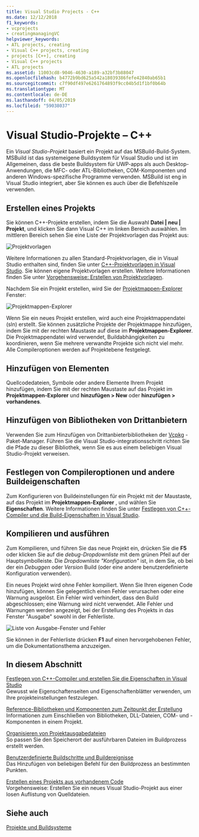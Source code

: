 ```yaml
---
title: Visual Studio Projects - C++
ms.date: 12/12/2018
f1_keywords:
- vcprojects
- creatingmanagingVC
helpviewer_keywords:
- ATL projects, creating
- Visual C++ projects, creating
- projects [C++], creating
- Visual C++ projects
- ATL projects
ms.assetid: 11003cd8-9046-4630-a189-a32bf3b88047
ms.openlocfilehash: b4772b9bd625a542a18039386fefe42840ab65b1
ms.sourcegitcommit: c7f90df497e6261764893f9cc04b5d1f1bf0b64b
ms.translationtype: MT
ms.contentlocale: de-DE
ms.lasthandoff: 04/05/2019
ms.locfileid: "59038037"
---
```

# <a name="visual-studio-projects---c"></a>Visual Studio-Projekte – C++

Ein *Visual Studio-Projekt* basiert ein Projekt auf das MSBuild-Build-System. MSBuild ist das systemeigene Buildsystem für Visual Studio und ist im Allgemeinen, dass die beste Buildsystem für UWP-apps als auch Desktop-Anwendungen, die MFC- oder ATL-Bibliotheken, COM-Komponenten und anderen Windows-spezifische Programme verwenden. MSBuild ist eng in Visual Studio integriert, aber Sie können es auch über die Befehlszeile verwenden. 

## <a name="create-a-project"></a>Erstellen eines Projekts

Sie können C++-Projekte erstellen, indem Sie die Auswahl **Datei &#124; neu &#124; Projekt**, und klicken Sie dann Visual C++ im linken Bereich auswählen. Im mittleren Bereich sehen Sie eine Liste der Projektvorlagen das Projekt aus: 

   ![Projektvorlagen](../overview/media/vs2017-new-project.png "Visual Studio 2017-Dialogfeld „Neues Projekt“")

Weitere Informationen zu allen Standard-Projektvorlagen, die in Visual Studio enthalten sind, finden Sie unter [C++-Projektvorlagen in Visual Studio](reference/visual-cpp-project-types.md). Sie können eigene Projektvorlagen erstellen. Weitere Informationen finden Sie unter [Vorgehensweise: Erstellen von Projektvorlagen](/visualstudio/ide/how-to-create-project-templates).

Nachdem Sie ein Projekt erstellen, wird Sie der [Projektmappen-Explorer](/visualstudio/ide/solutions-and-projects-in-visual-studio) Fenster:

   ![Projektmappen-Explorer](media/mathlibrary-solution-explorer-153.png)

Wenn Sie ein neues Projekt erstellen, wird auch eine Projektmappendatei (sln) erstellt. Sie können zusätzliche Projekte der Projektmappe hinzufügen, indem Sie mit der rechten Maustaste auf diese im **Projektmappen-Explorer**. Die Projektmappendatei wird verwendet, Buildabhängigkeiten zu koordinieren, wenn Sie mehrere verwandte Projekte sich nicht viel mehr. Alle Compileroptionen werden auf Projektebene festgelegt.

## <a name="add-items"></a>Hinzufügen von Elementen

Quellcodedateien, Symbole oder andere Elemente Ihrem Projekt hinzufügen, indem Sie mit der rechten Maustaste auf das Projekt im **Projektmappen-Explorer** und **hinzufügen > New** oder **hinzufügen > vorhandenes**.

## <a name="add-third-party-libraries"></a>Hinzufügen von Bibliotheken von Drittanbietern

Verwenden Sie zum Hinzufügen von Drittanbieterbibliotheken der [Vcpkg](vcpkg.md) -Paket-Manager. Führen Sie die Visual Studio-integrationsschritt richten Sie die Pfade zu dieser Bibliothek, wenn Sie es aus einem beliebigen Visual Studio-Projekt verweisen. 

## <a name="set-compiler-options-and-other-build-properties"></a>Festlegen von Compileroptionen und andere Buildeigenschaften

Zum Konfigurieren von Buildeinstellungen für ein Projekt mit der Maustaste, auf das Projekt im **Projektmappen-Explorer** , und wählen Sie **Eigenschaften**. Weitere Informationen finden Sie unter [Festlegen von C++-Compiler und die Build-Eigenschaften in Visual Studio](working-with-project-properties.md).

## <a name="compile-and-run"></a>Kompilieren und ausführen

Zum Kompilieren, und führen Sie das neue Projekt ein, drücken Sie die **F5** oder klicken Sie auf die *debug-Dropdownliste* mit dem grünen Pfeil auf der Hauptsymbolleiste. Die *Dropdownliste "Konfiguration"* ist, in dem Sie, ob bei der ein *Debuggen* oder *Version* Build (oder eine andere benutzerdefinierte Konfiguration verwenden).

Ein neues Projekt wird ohne Fehler kompiliert. Wenn Sie Ihren eigenen Code hinzufügen, können Sie gelegentlich einen Fehler verursachen oder eine Warnung ausgelöst. Ein Fehler wird verhindert, dass den Build abgeschlossen; eine Warnung wird nicht verwendet. Alle Fehler und Warnungen werden angezeigt, bei der Erstellung des Projekts in das Fenster "Ausgabe" sowohl in der Fehlerliste. 

   ![Liste von Ausgabe-Fenster und Fehler](../overview/media/vs2017-output-error-list.png)

Sie können in der Fehlerliste drücken **F1** auf einen hervorgehobenen Fehler, um die Dokumentationsthema anzuzeigen.

## <a name="in-this-section"></a>In diesem Abschnitt

[Festlegen von C++-Compiler und erstellen Sie die Eigenschaften in Visual Studio](working-with-project-properties.md)<br/>
Gewusst wie Eigenschaftenseiten und Eigenschaftenblätter verwenden, um Ihre projekteinstellungen festzulegen.

[Reference-Bibliotheken und Komponenten zum Zeitpunkt der Erstellung](adding-references-in-visual-cpp-projects.md)<br/>
Informationen zum Einschließen von Bibliotheken, DLL-Dateien, COM- und -Komponenten in einem Projekt.
 
[Organisieren von Projektausgabedateien](how-to-organize-project-output-files-for-builds.md)<br/>
So passen Sie den Speicherort der ausführbaren Dateien im Buildprozess erstellt werden.

[Benutzerdefinierte Buildschritte und Buildereignisse](understanding-custom-build-steps-and-build-events.md)<br/>
Das Hinzufügen von beliebigen Befehl für den Buildprozess an bestimmten Punkten.

[Erstellen eines Projekts aus vorhandenem Code](how-to-create-a-cpp-project-from-existing-code.md)<br/>
Vorgehensweise: Erstellen Sie ein neues Visual Studio-Projekt aus einer losen Auflistung von Quelldateien.

## <a name="see-also"></a>Siehe auch

[Projekte und Buildsysteme](projects-and-build-systems-cpp.md)<br>
